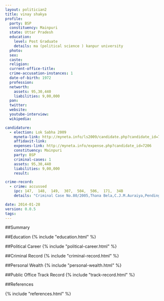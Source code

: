 ```yaml
---
layout: politician2
title: vinay shakya
profile: 
  party: BSP
  constituency: Mainpuri
  state: Uttar Pradesh
  education: 
    level: Post Graduate
    details: ma (political science ) kanpur university
  photo: 
  sex: 
  caste: 
  religion: 
  current-office-title: 
  crime-accusation-instances: 1
  date-of-birth: 1972
  profession: 
  networth: 
    assets: 95,30,440
    liabilities: 9,00,000
  pan: 
  twitter: 
  website: 
  youtube-interview: 
  wikipedia: 

candidature: 
  - election: Lok Sabha 2009
    myneta-link: http://myneta.info/ls2009/candidate.php?candidate_id=7206
    affidavit-link: 
    expenses-link: http://myneta.info/expense.php?candidate_id=7206
    constituency: Mainpuri 
    party: BSP
    criminal-cases: 1
    assets: 95,30,440
    liabilities: 9,00,000
    result:  

crime-record: 
  - crime: accussed
    ipc: 147,  148,  149,  307,  504,  506,  171,  34B
    details: "Criminal Case No.80/2005,Thana Bela,C.J.M.Auraiya,Pending" 

date: 2014-01-28
version: 0.0.5
tags: 
---
```

##Summary


##Education
{% include "education.html" %}


##Political Career
{% include "political-career.html" %}


##Criminal Record
{% include "criminal-record.html" %}


##Personal Wealth
{% include "personal-wealth.html" %}


##Public Office Track Record
{% include "track-record.html" %}


##References


{% include "references.html" %}